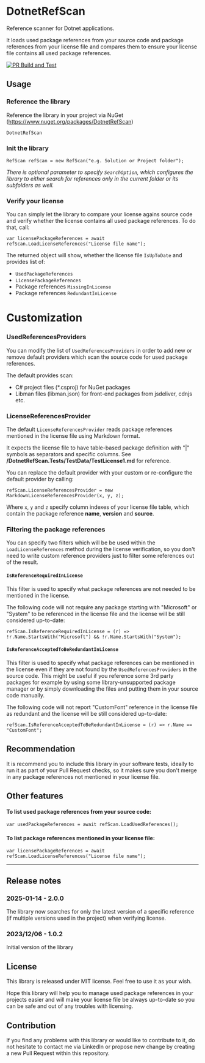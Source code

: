 # DotnetRefScan
Reference scanner for Dotnet applications.

It loads used package references from your source code and package references from your license file and compares them to ensure your license file contains all used package references.

[![PR Build and Test](https://github.com/simonpolan/DotnetRefScan/actions/workflows/pr-build-and-test.yml/badge.svg)](https://github.com/simonpolan/DotnetRefScan/actions/workflows/pr-build-and-test.yml)

## Usage

### Reference the library
Reference the library in your project via NuGet (https://www.nuget.org/packages/DotnetRefScan)
```
DotnetRefScan
```


### Init the library

```
RefScan refScan = new RefScan("e.g. Solution or Project folder");
```
*There is optional parameter to specify `SearchOption`, which configures the library to either search for references only in the current folder or its subfolders as well.*


### Verify your license
You can simply let the library to compare your license agains source code and verify whether the license contains all used package references.
To do that, call:

```
var licensePackageReferences = await refScan.LoadLicenseReferences("License file name");
```

The returned object will show, whether the license file `IsUpToDate` and provides list of:
- `UsedPackageReferences`
- `LicensePackageReferences`
- Package references `MissingInLicense`
- Package references `RedundantInLicense`


# Customization

### UsedReferencesProviders

You can modify the list of `UsedReferencesProviders` in order to add new or remove default providers which scan the source code for used package references.

The default provides scan:
- C# project files (*.csproj) for NuGet packages
- Libman files (libman.json) for front-end packages from jsdeliver, cdnjs etc.


### LicenseReferencesProvider

The default `LicenseReferencesProvider` reads package references mentioned in the license file using Markdown format.

It expects the license file to have table-based package definition with "|" symbols as separators and specific columns. See **/DotnetRefScan.Tests/TestData/TestLicense1.md** for reference.

You can replace the default provider with your custom or re-configure the default provider by calling:
```
refScan.LicenseReferencesProvider = new MarkdownLicenseReferencesProvider(x, y, z);
```
Where `x`, `y` and `z` specify column indexes of your license file table, which contain the package reference **name**, **version** and **source**.


### Filtering the package references

You can specify two filters which will be be used within the `LoadLicenseReferences` method during the license verification, so you don't need to write custom reference providers just to filter some references out of the result.

#### `IsReferenceRequiredInLicense`
This filter is used to specify what package references are not needed to be mentioned in the license.

The following code will not require any package starting with "Microsoft" or "System" to be referenced in the license file and the license will be still considered up-to-date:
```
refScan.IsReferenceRequiredInLicense = (r) => !r.Name.StartsWith("Microsoft") && !r.Name.StartsWith("System");
```

#### `IsReferenceAcceptedToBeRedundantInLicense`
This filter is used to specify what package references can be mentioned in the license even if they are not found by the `UsedReferencesProviders` in the source code.
This might be useful if you reference some 3rd party packages for example by using some library-unsupported package manager or by simply downloading the files and putting them in your source code manually.

The following code will not report "CustomFont" reference in the license file as redundant and the license will be still considered up-to-date:
```
refScan.IsReferenceAcceptedToBeRedundantInLicense = (r) => r.Name == "CustomFont";
```

## Recommendation

It is recommend you to include this library in your software tests, ideally to run it as part of your Pull Request checks, so it makes sure you don't merge in any package references not mentioned in your license file.


## Other features

#### To list used package references from your source code:

```
var usedPackageReferences = await refScan.LoadUsedReferences();
```


#### To list package references mentioned in your license file:

```
var licensePackageReferences = await refScan.LoadLicenseReferences("License file name");
```

---

## Release notes

### 2025-01-14 - 2.0.0
The library now searches for only the latest version of a specific reference (if multiple versions used in the project) when verifying license.

### 2023/12/06 - 1.0.2
Initial version of the library

## License

This library is released under MIT license. Feel free to use it as your wish.

Hope this library will help you to manage used package references in your projects easier and will make your license file be always up-to-date so you can be safe and out of any troubles with licensing.

## Contribution

If you find any problems with this library or would like to contribute to it, do not hesitate to contact me via LinkedIn or propose new change by creating a new Pull Request within this repository.
